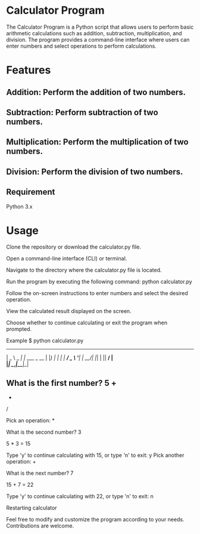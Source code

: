 # Calculator Program
The Calculator Program is a Python script that allows users to perform basic arithmetic calculations such as addition, subtraction, multiplication, and division. The program provides a command-line interface where users can enter numbers and select operations to perform calculations.

# Features
## Addition: Perform the addition of two numbers.
## Subtraction: Perform subtraction of two numbers.
## Multiplication: Perform the multiplication of two numbers.
## Division: Perform the division of two numbers.

## Requirement
Python 3.x

# Usage
Clone the repository or download the calculator.py file.

Open a command-line interface (CLI) or terminal.

Navigate to the directory where the calculator.py file is located.

Run the program by executing the following command:
python calculator.py

Follow the on-screen instructions to enter numbers and select the desired operation.

View the calculated result displayed on the screen.

Choose whether to continue calculating or exit the program when prompted.

Example
$ python calculator.py
 ____        _            
|  _ \ _   _| |_ ___ _ __ 
| |_) | | | | __/ _ \ '__|
|  __/| |_| | ||  __/ |   
|_|    \__,_|\__\___|_|   


What is the first number? 5
+
-
*
/

Pick an operation: *

What is the second number? 3

5 * 3 = 15

Type 'y' to continue calculating with 15, or type 'n' to exit: y
Pick another operation: +

What is the next number? 7

15 + 7 = 22

Type 'y' to continue calculating with 22, or type 'n' to exit: n

Restarting calculator

Feel free to modify and customize the program according to your needs. Contributions are welcome.
